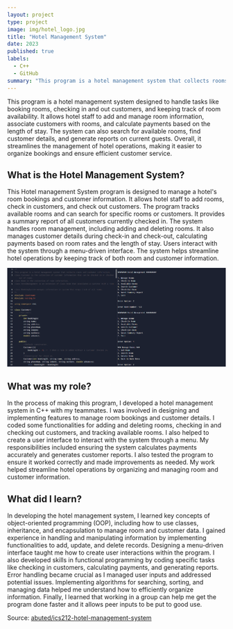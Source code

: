 ```yaml
---
layout: project
type: project
image: img/hotel_logo.jpg
title: "Hotel Management System"
date: 2023
published: true
labels:
  - C++
  - GitHub
summary: "This program is a hotel management system that collects rooms and customer information."
---
```


This program is a hotel management system designed to handle tasks like booking rooms, checking in and out customers, and keeping track of room availability. It allows hotel staff to add and manage room information, associate customers with rooms, and calculate payments based on the length of stay. 
The system can also search for available rooms, find customer details, and generate reports on current guests. Overall, it streamlines the management of hotel operations, making it easier to organize bookings and ensure efficient customer service.

## What is the Hotel Management System?

This Hotel management System program is designed to manage a hotel's room bookings and customer information. It allows hotel staff to add rooms, check in customers, and check out customers. The program tracks available rooms and can search for specific rooms or customers. It provides a summary report of all customers currently checked in. The system handles room management, including adding and deleting rooms. It also manages customer details during check-in and check-out, calculating payments based on room rates and the length of stay. Users interact with the system through a menu-driven interface. The system helps streamline hotel operations by keeping track of both room and customer information.

<img class="img-fluid" src="../img/hotel-code.png">

## What was my role?

In the process of making this program, I developed a hotel management system in C++ with my teammates. I was involved in designing and implementing features to manage room bookings and customer details. I coded some functionalities for adding and deleting rooms, checking in and checking out customers, and tracking available rooms. I also helped to create a user interface to interact with the system through a menu. My responsibilities included ensuring the system calculates payments accurately and generates customer reports. I also tested the program to ensure it worked correctly and made improvements as needed. My work helped streamline hotel operations by organizing and managing room and customer information.

## What did I learn?

In developing the hotel management system, I learned key concepts of object-oriented programming (OOP), including how to use classes, inheritance, and encapsulation to manage room and customer data. I gained experience in handling and manipulating information by implementing functionalities to add, update, and delete records. Designing a menu-driven interface taught me how to create user interactions within the program. I also developed skills in functional programming by coding specific tasks like checking in customers, calculating payments, and generating reports. Error handling became crucial as I managed user inputs and addressed potential issues. Implementing algorithms for searching, sorting, and managing data helped me understand how to efficiently organize information. Finally, I learned that working in a group can help me get the program done faster and it allows peer inputs to be put to good use.


Source: <a href="https://github.com/university-of-hawaii-ics212/final-week16-group-7.git"><i class="large github icon "></i>abuted/ics212-hotel-management-system</a>
